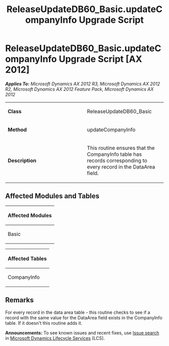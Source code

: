 ﻿---
title: ReleaseUpdateDB60_Basic.updateCompanyInfo Upgrade Script
TOCTitle: ReleaseUpdateDB60_Basic.updateCompanyInfo Upgrade Script
ms:assetid: 4a3f4e04-7307-e9d9-5cdd-561ce54f4766
ms:mtpsurl: https://msdn.microsoft.com/en-us/library/JJ685371(v=AX.60)
ms:contentKeyID: 49708070
ms.date: 05/18/2015
mtps_version: v=AX.60
---

# ReleaseUpdateDB60\_Basic.updateCompanyInfo Upgrade Script [AX 2012]


_**Applies To:** Microsoft Dynamics AX 2012 R3, Microsoft Dynamics AX 2012 R2, Microsoft Dynamics AX 2012 Feature Pack, Microsoft Dynamics AX 2012_

<table>
<colgroup>
<col style="width: 50%" />
<col style="width: 50%" />
</colgroup>
<tbody>
<tr class="odd">
<td><p><strong>Class</strong></p></td>
<td><p>ReleaseUpdateDB60_Basic</p></td>
</tr>
<tr class="even">
<td><p><strong>Method</strong></p></td>
<td><p>updateCompanyInfo</p></td>
</tr>
<tr class="odd">
<td><p><strong>Description</strong></p></td>
<td><p>This routine ensures that the CompanyInfo table has records corresponding to every record in the DataArea field.</p></td>
</tr>
</tbody>
</table>


## Affected Modules and Tables

<table>
<colgroup>
<col style="width: 100%" />
</colgroup>
<thead>
<tr class="header">
<th><p>Affected Modules</p></th>
</tr>
</thead>
<tbody>
<tr class="odd">
<td><p>Basic</p></td>
</tr>
</tbody>
</table>


<table>
<colgroup>
<col style="width: 100%" />
</colgroup>
<thead>
<tr class="header">
<th><p>Affected Tables</p></th>
</tr>
</thead>
<tbody>
<tr class="odd">
<td><p>CompanyInfo</p></td>
</tr>
</tbody>
</table>


## Remarks

For every record in the data area table - this routine checks to see if a record with the same value for the DataArea field exists in the CompanyInfo table. If it doesn't this routine adds it.

  
**Announcements:** To see known issues and recent fixes, use [Issue search](http://go.microsoft.com/fwlink/?linkid=389258) in [Microsoft Dynamics Lifecycle Services](http://go.microsoft.com/fwlink/?linkid=306505) (LCS).

